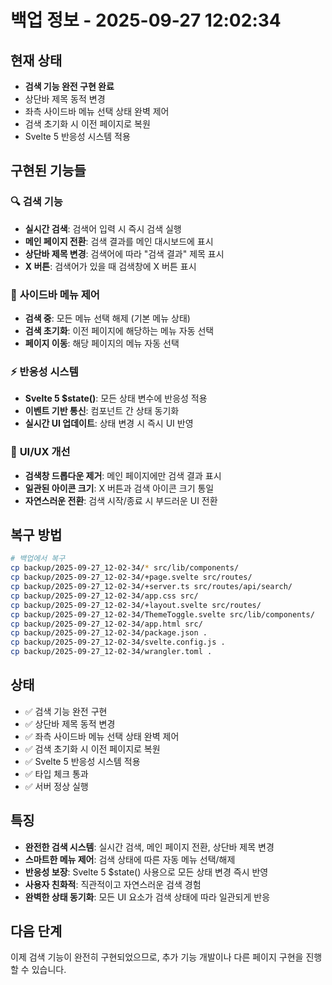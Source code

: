 # 백업 정보 - 2025-09-27 12:02:34

## 현재 상태
- **검색 기능 완전 구현 완료**
- 상단바 제목 동적 변경
- 좌측 사이드바 메뉴 선택 상태 완벽 제어
- 검색 초기화 시 이전 페이지로 복원
- Svelte 5 반응성 시스템 적용

## 구현된 기능들

### 🔍 **검색 기능**
- **실시간 검색**: 검색어 입력 시 즉시 검색 실행
- **메인 페이지 전환**: 검색 결과를 메인 대시보드에 표시
- **상단바 제목 변경**: 검색어에 따라 "검색 결과" 제목 표시
- **X 버튼**: 검색어가 있을 때 검색창에 X 버튼 표시

### 🎯 **사이드바 메뉴 제어**
- **검색 중**: 모든 메뉴 선택 해제 (기본 메뉴 상태)
- **검색 초기화**: 이전 페이지에 해당하는 메뉴 자동 선택
- **페이지 이동**: 해당 페이지의 메뉴 자동 선택

### ⚡ **반응성 시스템**
- **Svelte 5 $state()**: 모든 상태 변수에 반응성 적용
- **이벤트 기반 통신**: 컴포넌트 간 상태 동기화
- **실시간 UI 업데이트**: 상태 변경 시 즉시 UI 반영

### 🎨 **UI/UX 개선**
- **검색창 드롭다운 제거**: 메인 페이지에만 검색 결과 표시
- **일관된 아이콘 크기**: X 버튼과 검색 아이콘 크기 통일
- **자연스러운 전환**: 검색 시작/종료 시 부드러운 UI 전환

## 복구 방법
```bash
# 백업에서 복구
cp backup/2025-09-27_12-02-34/* src/lib/components/
cp backup/2025-09-27_12-02-34/+page.svelte src/routes/
cp backup/2025-09-27_12-02-34/+server.ts src/routes/api/search/
cp backup/2025-09-27_12-02-34/app.css src/
cp backup/2025-09-27_12-02-34/+layout.svelte src/routes/
cp backup/2025-09-27_12-02-34/ThemeToggle.svelte src/lib/components/
cp backup/2025-09-27_12-02-34/app.html src/
cp backup/2025-09-27_12-02-34/package.json .
cp backup/2025-09-27_12-02-34/svelte.config.js .
cp backup/2025-09-27_12-02-34/wrangler.toml .
```

## 상태
- ✅ 검색 기능 완전 구현
- ✅ 상단바 제목 동적 변경
- ✅ 좌측 사이드바 메뉴 선택 상태 완벽 제어
- ✅ 검색 초기화 시 이전 페이지로 복원
- ✅ Svelte 5 반응성 시스템 적용
- ✅ 타입 체크 통과
- ✅ 서버 정상 실행

## 특징
- **완전한 검색 시스템**: 실시간 검색, 메인 페이지 전환, 상단바 제목 변경
- **스마트한 메뉴 제어**: 검색 상태에 따른 자동 메뉴 선택/해제
- **반응성 보장**: Svelte 5 $state() 사용으로 모든 상태 변경 즉시 반영
- **사용자 친화적**: 직관적이고 자연스러운 검색 경험
- **완벽한 상태 동기화**: 모든 UI 요소가 검색 상태에 따라 일관되게 반응

## 다음 단계
이제 검색 기능이 완전히 구현되었으므로, 추가 기능 개발이나 다른 페이지 구현을 진행할 수 있습니다.

















